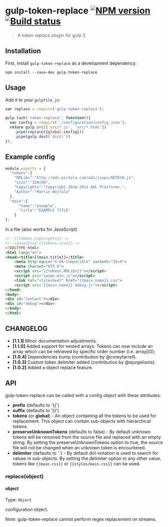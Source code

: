 # gulp-token-replace [![NPM version][npm-image]][npm-url] [![Build status][travis-image]][travis-url]

> A token replace plugin for gulp 3

## Installation

First, install `gulp-token-replace` as a development dependency:

`npm install --save-dev gulp-token-replace`

## Usage

Add it to your `gulpfile.js`:

```javascript
var replace = require('gulp-token-replace');

gulp.task('token-replace', function(){
  var config = require('./configuration/config.json');
  return gulp.src(['src/*.js', 'src/*.html'])
    .pipe(replace({global:config}))
    .pipe(gulp.dest('dist/'))
});
```

## Example config

```javascript
module.exports = {
  "tokens":{
    "RMLibs":"http://ads.pictela.com/ads/jsapi/ADTECH.js",
    "size":"320x50",
    "Copyrights":"Copyright 2010-2014 AOL Platforms.",
    "Author":"Martin Wojtala"
  },
  "main":{
      "name":"example",
      "title":"EXAMPLE TITLE"
    }
};
```

In a file (also works for JavaScript)
```html
<!--{{tokens.Copyrights}}-->
<!--canvasSize:{{tokens.size}}-->
<!DOCTYPE html>
<html lang="en">
<head><title>{{main.title}}</title>
    <meta http-equiv="X-UA-Compatible" content="IE=9">
    <meta charset="UTF-8">
    <script src="{{tokens.RMLibs}}"></script>
    <script src="swipe.min.js"></script>
    <link rel="stylesheet" href="{{main.name}}.css">
    <script src="{{main.name}}.debug.js"></script>
</head>
<body>
<div id="content"></div>
<div id="debug"></div>
</body>
</html>
```

## CHANGELOG
* **[1.1.1]** Minor documentation adjustments.
* **[1.1.0]** Added support for nested arrays. Tokens can now include an array which can be retrieved by specific order number (i.e. array[0]);
* **[1.0.4]** Dependencies bump (contribution by @coreyfarrell).
* **[1.0.3]** Custom token delimiter added (contribution by @ejurgelionis).
* **[1.0.2]** Added a object replace feature.

## API

gulp-token-replace can be called with a config object with these attributes:
* **prefix** (defaults to '{{')
* **suffix** (defaults to '}}')
* **tokens** (or **global**) - An object containing all the tokens to be used for replacement.  This object can contain
 sub-objects with hierarchical tokens.
* **preserveUnknownTokens** (defaults to false) - By default unknown tokens will be removed from the source file and
 replaced with an empty string.  By setting the preserveUnknownTokens option to true, the source file will not be
 changed when an unknown token is encountered.
* **delimiter** (defaults to '.') - By default dot-notation is used to search for values in sub-objects. By setting
 the delimiter option to any other value, tokens like `{{main.css}}` or `{{styles/main.css}}` can be used.

### replace(object)

#### object
Type: `Object`

configuration object.

*Note:* gulp-token-replace cannot perform regex replacement on streams.

[travis-url]: http://travis-ci.org/Pictela/gulp-token-replace
[travis-image]: https://secure.travis-ci.org/Pictela/gulp-token-replace.png?branch=master
[npm-url]: https://npmjs.org/package/gulp-token-replace
[npm-image]: https://badge.fury.io/js/gulp-token-replace.png
